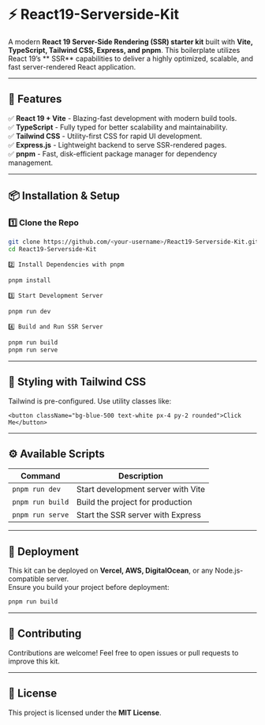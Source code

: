 # ⚡ React19-Serverside-Kit

A modern **React 19 Server-Side Rendering (SSR) starter kit** built with **Vite, TypeScript, Tailwind CSS, Express, and pnpm**. This boilerplate utilizes React 19’s ** SSR** capabilities to deliver a highly optimized, scalable, and fast server-rendered React application.

---

## 🚀 Features

✅ **React 19 + Vite** - Blazing-fast development with modern build tools.  
✅ **TypeScript** - Fully typed for better scalability and maintainability.  
✅ **Tailwind CSS** - Utility-first CSS for rapid UI development.  
✅ **Express.js** - Lightweight backend to serve SSR-rendered pages.  
✅ **pnpm** - Fast, disk-efficient package manager for dependency management.

---

## 📦 Installation & Setup

### 1️⃣ Clone the Repo

```sh
git clone https://github.com/<your-username>/React19-Serverside-Kit.git
cd React19-Serverside-Kit
```

```
2️⃣ Install Dependencies with pnpm
```

```sh
pnpm install
```

```
3️⃣ Start Development Server
```

```sh
pnpm run dev
```

```
4️⃣ Build and Run SSR Server
```

```sh
pnpm run build
pnpm run serve
```

---

## 🎨 Styling with Tailwind CSS

Tailwind is pre-configured. Use utility classes like:

```tsx
<button className="bg-blue-500 text-white px-4 py-2 rounded">Click Me</button>
```

---

## ⚙️ Available Scripts

| Command          | Description                        |
| ---------------- | ---------------------------------- |
| `pnpm run dev`   | Start development server with Vite |
| `pnpm run build` | Build the project for production   |
| `pnpm run serve` | Start the SSR server with Express  |

---

## 🚀 Deployment

This kit can be deployed on **Vercel, AWS, DigitalOcean**, or any Node.js-compatible server.  
Ensure you build your project before deployment:

```sh
pnpm run build
```

---

## 🤝 Contributing

Contributions are welcome! Feel free to open issues or pull requests to improve this kit.

---

## 📜 License

This project is licensed under the **MIT License**.
